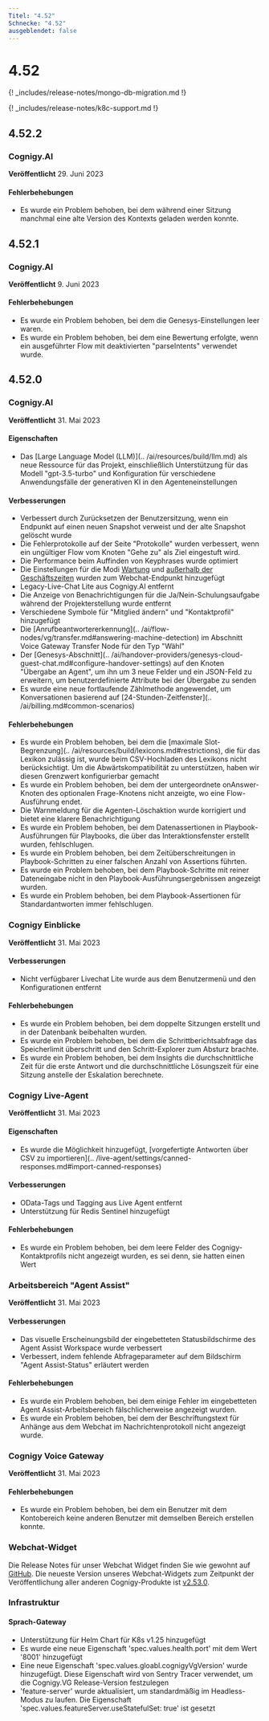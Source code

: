 ```yaml
---
Titel: "4.52"
Schnecke: "4.52"
ausgeblendet: false
---
```


# 4.52

{! _includes/release-notes/mongo-db-migration.md !}

{! _includes/release-notes/k8c-support.md !}

## 4.52.2

### Cognigy.AI

**Veröffentlicht** 29. Juni 2023

#### Fehlerbehebungen

- Es wurde ein Problem behoben, bei dem während einer Sitzung manchmal eine alte Version des Kontexts geladen werden konnte.

## 4.52.1

### Cognigy.AI

**Veröffentlicht** 9. Juni 2023

#### Fehlerbehebungen

- Es wurde ein Problem behoben, bei dem die Genesys-Einstellungen leer waren.
- Es wurde ein Problem behoben, bei dem eine Bewertung erfolgte, wenn ein ausgeführter Flow mit deaktivierten "parseIntents" verwendet wurde.

## 4.52.0

### Cognigy.AI

**Veröffentlicht** 31. Mai 2023

#### Eigenschaften

- Das [Large Language Model (LLM)](.. /ai/resources/build/llm.md) als neue Ressource für das Projekt, einschließlich Unterstützung für das Modell "gpt-3.5-turbo" und Konfiguration für verschiedene Anwendungsfälle der generativen KI in den Agenteneinstellungen

#### Verbesserungen

- Verbessert durch Zurücksetzen der Benutzersitzung, wenn ein Endpunkt auf einen neuen Snapshot verweist und der alte Snapshot gelöscht wurde
- Die Fehlerprotokolle auf der Seite "Protokolle" wurden verbessert, wenn ein ungültiger Flow vom Knoten "Gehe zu" als Ziel eingestuft wird.
- Die Performance beim Auffinden von Keyphrases wurde optimiert
- Die Einstellungen für die Modi [Wartung](https://github.com/Cognigy/WebchatWidget/blob/master/docs/embedding.md#maintenance) und [außerhalb der Geschäftszeiten](https://github.com/Cognigy/WebchatWidget/blob/master/docs/embedding.md#business-hours) wurden zum Webchat-Endpunkt hinzugefügt
- Legacy-Live-Chat Lite aus Cognigy.AI entfernt
- Die Anzeige von Benachrichtigungen für die Ja/Nein-Schulungsaufgabe während der Projekterstellung wurde entfernt
- Verschiedene Symbole für "Mitglied ändern" und "Kontaktprofil" hinzugefügt
- Die [Anrufbeantwortererkennung](.. /ai/flow-nodes/vg/transfer.md#answering-machine-detection) im Abschnitt Voice Gateway Transfer Node für den Typ "Wähl"
- Der [Genesys-Abschnitt](.. /ai/handover-providers/genesys-cloud-guest-chat.md#configure-handover-settings) auf den Knoten "Übergabe an Agent", um ihn um 3 neue Felder und ein JSON-Feld zu erweitern, um benutzerdefinierte Attribute bei der Übergabe zu senden
- Es wurde eine neue fortlaufende Zählmethode angewendet, um Konversationen basierend auf [24-Stunden-Zeitfenster](.. /ai/billing.md#common-scenarios)

#### Fehlerbehebungen

- Es wurde ein Problem behoben, bei dem die [maximale Slot-Begrenzung](.. /ai/resources/build/lexicons.md#restrictions), die für das Lexikon zulässig ist, wurde beim CSV-Hochladen des Lexikons nicht berücksichtigt. Um die Abwärtskompatibilität zu unterstützen, haben wir diesen Grenzwert konfigurierbar gemacht
- Es wurde ein Problem behoben, bei dem der untergeordnete onAnswer-Knoten des optionalen Frage-Knotens nicht anzeigte, wo eine Flow-Ausführung endet.
- Die Warnmeldung für die Agenten-Löschaktion wurde korrigiert und bietet eine klarere Benachrichtigung
- Es wurde ein Problem behoben, bei dem Datenassertionen in Playbook-Ausführungen für Playbooks, die über das Interaktionsfenster erstellt wurden, fehlschlugen.
- Es wurde ein Problem behoben, bei dem Zeitüberschreitungen in Playbook-Schritten zu einer falschen Anzahl von Assertions führten.
- Es wurde ein Problem behoben, bei dem Playbook-Schritte mit reiner Dateneingabe nicht in den Playbook-Ausführungsergebnissen angezeigt wurden.
- Es wurde ein Problem behoben, bei dem Playbook-Assertionen für Standardantworten immer fehlschlugen.

### Cognigy Einblicke

**Veröffentlicht** 31. Mai 2023

#### Verbesserungen

- Nicht verfügbarer Livechat Lite wurde aus dem Benutzermenü und den Konfigurationen entfernt

#### Fehlerbehebungen

- Es wurde ein Problem behoben, bei dem doppelte Sitzungen erstellt und in der Datenbank beibehalten wurden.
- Es wurde ein Problem behoben, bei dem die Schrittberichtsabfrage das Speicherlimit überschritt und den Schritt-Explorer zum Absturz brachte.
- Es wurde ein Problem behoben, bei dem Insights die durchschnittliche Zeit für die erste Antwort und die durchschnittliche Lösungszeit für eine Sitzung anstelle der Eskalation berechnete.

### Cognigy Live-Agent

**Veröffentlicht** 31. Mai 2023

#### Eigenschaften

- Es wurde die Möglichkeit hinzugefügt, [vorgefertigte Antworten über CSV zu importieren](.. /live-agent/settings/canned-responses.md#import-canned-responses)

#### Verbesserungen

- OData-Tags und Tagging aus Live Agent entfernt
- Unterstützung für Redis Sentinel hinzugefügt

#### Fehlerbehebungen

- Es wurde ein Problem behoben, bei dem leere Felder des Cognigy-Kontaktprofils nicht angezeigt wurden, es sei denn, sie hatten einen Wert

### Arbeitsbereich "Agent Assist"

**Veröffentlicht** 31. Mai 2023

#### Verbesserungen

- Das visuelle Erscheinungsbild der eingebetteten Statusbildschirme des Agent Assist Workspace wurde verbessert
- Verbessert, indem fehlende Abfrageparameter auf dem Bildschirm "Agent Assist-Status" erläutert werden

#### Fehlerbehebungen

- Es wurde ein Problem behoben, bei dem einige Fehler im eingebetteten Agent Assist-Arbeitsbereich fälschlicherweise angezeigt wurden.
- Es wurde ein Problem behoben, bei dem der Beschriftungstext für Anhänge aus dem Webchat im Nachrichtenprotokoll nicht angezeigt wurde.

### Cognigy Voice Gateway

**Veröffentlicht** 31. Mai 2023

#### Fehlerbehebungen

- Es wurde ein Problem behoben, bei dem ein Benutzer mit dem Kontobereich keine anderen Benutzer mit demselben Bereich erstellen konnte.

### Webchat-Widget

Die Release Notes für unser Webchat Widget finden Sie wie gewohnt auf [GitHub](https://github.com/Cognigy/WebchatWidget/releases). Die neueste Version unseres Webchat-Widgets zum Zeitpunkt der Veröffentlichung aller anderen Cognigy-Produkte ist [v2.53.0](https://github.com/Cognigy/WebchatWidget/releases/tag/v2.53.0).

### Infrastruktur

#### Sprach-Gateway

- Unterstützung für Helm Chart für K8s v1.25 hinzugefügt
- Es wurde eine neue Eigenschaft 'spec.values.health.port' mit dem Wert '8001' hinzugefügt
- Eine neue Eigenschaft 'spec.values.gloabl.cognigyVgVersion' wurde hinzugefügt. Diese Eigenschaft wird von Sentry Tracer verwendet, um die Cognigy.VG Release-Version festzulegen
- 'feature-server' wurde aktualisiert, um standardmäßig im Headless-Modus zu laufen.  Die Eigenschaft 'spec.values.featureServer.useStatefulSet: true' ist gesetzt